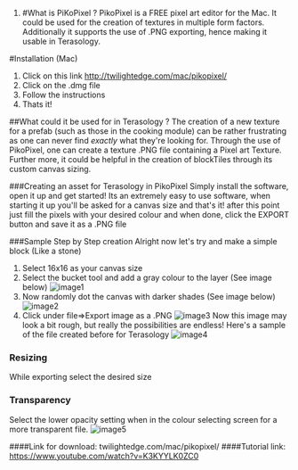 1. #What is PiKoPixel ?
PikoPixel is a FREE pixel art editor for the Mac. It could be used for the creation of textures in multiple form factors. Additionally it supports the use of .PNG exporting, hence making it usable in Terasology.

#Installation (Mac)
1. Click on this link http://twilightedge.com/mac/pikopixel/
2. Click on the .dmg file
3. Follow the instructions
4. Thats it!

##What could it be used for in Terasology ?
The creation of a new texture for a prefab (such as those in the cooking module) can be rather frustrating as one can never find *exactly* what they're looking for. Through the use of PikoPixel, one can create a texture .PNG file containing a Pixel art Texture. Further more, it could be helpful in the creation of blockTiles through its custom canvas sizing.

###Creating an asset for Terasology in PikoPixel
Simply install the software, open it up and get started!
Its an extremely easy to use software, when starting it up you'll be asked for a canvas size and that's it! after this point just fill the pixels with your desired colour and when done, click the EXPORT button and save it as a .PNG file

###Sample Step by Step creation
Alright now let's try and make a simple block (Like a stone)

1. Select 16x16 as your canvas size
2. Select the bucket tool and add a gray colour to the layer (See image below) 
![image1](https://cloud.githubusercontent.com/assets/16411499/21580517/11873150-d023-11e6-9776-6ceaafd3ba02.png)
3. Now randomly dot the canvas with darker shades (See image below)
![image2](https://cloud.githubusercontent.com/assets/16411499/21582403/237abdba-d07c-11e6-9cb3-8c8ad17e7cf9.png)
4. Click under file=>Export image as a .PNG
![image3](https://cloud.githubusercontent.com/assets/16411499/21582413/601f60c2-d07c-11e6-9b55-9e33d60a16c5.png)
Now this image may look a bit rough, but really the possibilities are endless! 
Here's a sample of the file created before for Terasology
![image4](https://cloud.githubusercontent.com/assets/16411499/21582429/da71cee6-d07c-11e6-9115-cfa6fd4067c0.png)


### Resizing
While exporting select the desired size

### Transparency
Select the lower opacity setting when in the colour selecting screen for a more transparent file.
![image5](https://cloud.githubusercontent.com/assets/16411499/21582432/f9e760ec-d07c-11e6-8356-230d1fcd3417.png)
 
####Link for download:
twilightedge.com/mac/pikopixel/
####Tutorial link:
https://www.youtube.com/watch?v=K3KYYLK0ZC0